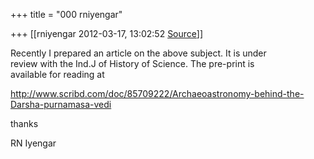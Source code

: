 +++
title = "000 rniyengar"

+++
[[rniyengar	2012-03-17, 13:02:52 [Source](https://groups.google.com/g/bvparishat/c/tY_mZKNUw5w)]]



Recently I prepared an article on the above subject. It is under  
review with the Ind.J of History of Science. The pre-print is  
available for reading at  
  
<http://www.scribd.com/doc/85709222/Archaeoastronomy-behind-the-Darsha-purnamasa-vedi>  
  
  
thanks  
  
RN Iyengar

